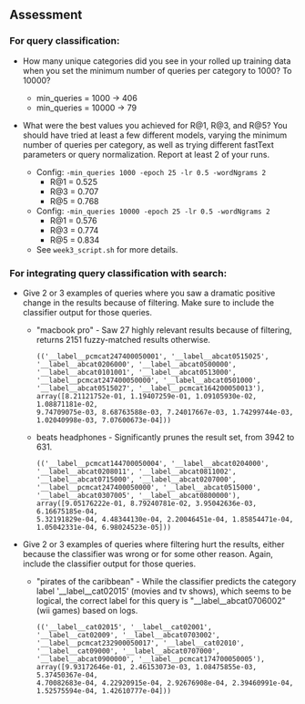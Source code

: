 ## Assessment ##

### For query classification: ###
- How many unique categories did you see in your rolled up training data when you set the minimum number of queries per category to 1000? To 10000?
    * min_queries = 1000 -> 406
    * min_queries = 10000 -> 79

- What were the best values you achieved for R@1, R@3, and R@5? You should have tried at least a few different models, varying the minimum number of queries per category, as well as trying different fastText parameters or query normalization. Report at least 2 of your runs.
    * Config: `-min_queries 1000 -epoch 25 -lr 0.5 -wordNgrams 2`
        * R@1 = 0.525
        * R@3 = 0.707
        * R@5 = 0.768
    * Config: `-min_queries 10000 -epoch 25 -lr 0.5 -wordNgrams 2`
        * R@1 = 0.576
        * R@3 = 0.774
        * R@5 = 0.834
    * See `week3_script.sh` for more details.

### For integrating query classification with search: ###
- Give 2 or 3 examples of queries where you saw a dramatic positive change in the results because of filtering. Make sure to include the classifier output for those queries.
    * "macbook pro" - Saw 27 highly relevant results because of filtering, returns 2151 fuzzy-matched results otherwise.
        ```
        (('__label__pcmcat247400050001', '__label__abcat0515025', '__label__abcat0206000', '__label__abcat0500000', '__label__abcat0101001', '__label__abcat0513000', '__label__pcmcat247400050000', '__label__abcat0501000', '__label__abcat0515027', '__label__pcmcat164200050013'), array([8.21121752e-01, 1.19407259e-01, 1.09105930e-02, 1.08871181e-02,
       9.74709075e-03, 8.68763588e-03, 7.24017667e-03, 1.74299744e-03,
       1.02040998e-03, 7.07600673e-04]))
        ```
    * beats headphones - Significantly prunes the result set, from 3942 to 631.
        ```
        (('__label__pcmcat144700050004', '__label__abcat0204000', '__label__abcat0208011', '__label__abcat0811002', '__label__abcat0715000', '__label__abcat0207000', '__label__pcmcat247400050000', '__label__abcat0515000', '__label__abcat0307005', '__label__abcat0800000'), array([9.05176222e-01, 8.79240781e-02, 3.95042636e-03, 6.16675185e-04,
       5.32191829e-04, 4.48344130e-04, 2.20046451e-04, 1.85854471e-04,
       1.05042331e-04, 6.98024523e-05]))
        ```

- Give 2 or 3 examples of queries where filtering hurt the results, either because the classifier was wrong or for some other reason. Again, include the classifier output for those queries.
    * "pirates of the caribbean" - While the classifier predicts the category label '__label__cat02015' (movies and tv shows), which seems to be logical, the correct label for this query is "__label__abcat0706002" (wii games) based on logs.
        ```
        (('__label__cat02015', '__label__cat02001', '__label__cat02009', '__label__abcat0703002', '__label__pcmcat232900050017', '__label__cat02010', '__label__cat09000', '__label__abcat0707000', '__label__abcat0900000', '__label__pcmcat174700050005'), array([9.93172646e-01, 2.46153073e-03, 1.08475855e-03, 5.37450367e-04,
       4.70082683e-04, 4.22920915e-04, 2.92676908e-04, 2.39460991e-04,
       1.52575594e-04, 1.42610777e-04]))
        ```